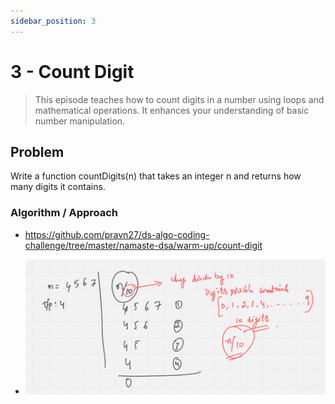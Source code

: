 ```yaml
---
sidebar_position: 3
---
```


# 3 - Count Digit

> This episode teaches how to count digits in a number using loops and mathematical operations. It enhances your understanding of basic number manipulation.

## Problem

Write a function countDigits(n) that takes an integer n and returns how many digits it contains.

### Algorithm / Approach

- https://github.com/pravn27/ds-algo-coding-challenge/tree/master/namaste-dsa/warm-up/count-digit

- ![alt text](../../readerDoc/images/warm-up/count-digit-algo.png)
